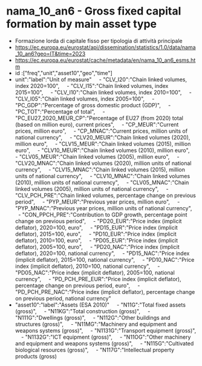# nama_10_an6 - Gross fixed capital formation by main asset type

- Formazione lorda di capitale fisso per tipologia di attività principale
- https://ec.europa.eu/eurostat/api/dissemination/statistics/1.0/data/nama_10_an6?geo=IT&time=2023
- https://ec.europa.eu/eurostat/cache/metadata/en/nama_10_an6_esms.htm
- id :["freq","unit","asset10","geo","time"]
- unit":"label":"Unit of measure"
    - "CLV_I20":"Chain linked volumes, index 2020=100",
    - "CLV_I15":"Chain linked volumes, index 2015=100",
    - "CLV_I10":"Chain linked volumes, index 2010=100",
    - "CLV_I05":"Chain linked volumes, index 2005=100",
    - "PC_GDP":"Percentage of gross domestic product (GDP)",
    - "PC_TOT":"Percentage of total",
    - "PC_EU27_2020_MEUR_CP":"Percentage of EU27 (from 2020) total (based on million euro), current prices",
    - "CP_MEUR":"Current prices, million euro",
    - "CP_MNAC":"Current prices, million units of national currency",
    - "CLV20_MEUR":"Chain linked volumes (2020), million euro",
    - "CLV15_MEUR":"Chain linked volumes (2015), million euro",
    - "CLV10_MEUR":"Chain linked volumes (2010), million euro",
    - "CLV05_MEUR":"Chain linked volumes (2005), million euro",
    - "CLV20_MNAC":"Chain linked volumes (2020), million units of national currency",
    - "CLV15_MNAC":"Chain linked volumes (2015), million units of national currency",
    - "CLV10_MNAC":"Chain linked volumes (2010), million units of national currency",
    - "CLV05_MNAC":"Chain linked volumes (2005), million units of national currency",
    - "CLV_PCH_PRE":"Chain linked volumes, percentage change on previous period",
    - "PYP_MEUR":"Previous year prices, million euro",
    - "PYP_MNAC":"Previous year prices, million units of national currency",
    - "CON_PPCH_PRE":"Contribution to GDP growth, percentage point change on previous period",
    - "PD20_EUR":"Price index (implicit deflator), 2020=100, euro",
    - "PD15_EUR":"Price index (implicit deflator), 2015=100, euro",
    - "PD10_EUR":"Price index (implicit deflator), 2010=100, euro",
    - "PD05_EUR":"Price index (implicit deflator), 2005=100, euro",
    - "PD20_NAC":"Price index (implicit deflator), 2020=100, national currency",
    - "PD15_NAC":"Price index (implicit deflator), 2015=100, national currency",
    - "PD10_NAC":"Price index (implicit deflator), 2010=100, national currency",
    - "PD05_NAC":"Price index (implicit deflator), 2005=100, national currency",
    - "PD_PCH_PRE_EUR":"Price index (implicit deflator), percentage change on previous period, euro",
    - "PD_PCH_PRE_NAC":"Price index (implicit deflator), percentage change on previous period, national currency"
- "asset10":"label":"Assets (ESA 2010)"
    - "N11G":"Total fixed assets (gross)",
    - "N11KG":"Total construction (gross)",
    - "N111G":"Dwellings (gross)",
    - "N112G":"Other buildings and structures (gross)",
    - "N11MG":"Machinery and equipment and weapons systems (gross)",
    - "N1131G":"Transport equipment (gross)",
    - "N1132G":"ICT equipment (gross)",
    - "N11OG":"Other machinery and equipment and weapons systems (gross)",
    - "N115G":"Cultivated biological resources (gross)",
    - "N117G":"Intellectual property products (gross)